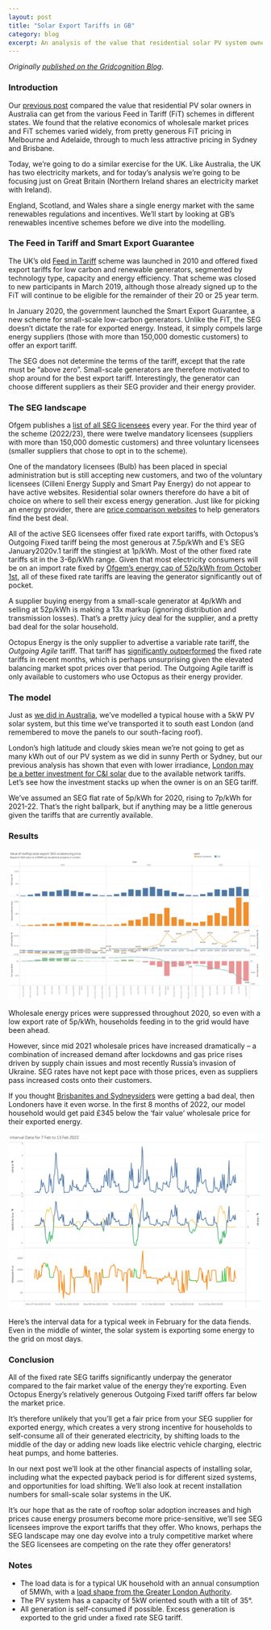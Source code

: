 ```yaml
---
layout: post
title: "Solar Export Tariffs in GB"
category: blog
excerpt: An analysis of the value that residential solar PV system owners can get from export tariffs.
---
```


_Originally [published on the Gridcognition Blog][original blog post]_.

### Introduction

Our [previous post][] compared the value that residential PV solar owners in
Australia can get from the various Feed in Tariff (FiT) schemes in different
states. We found that the relative economics of wholesale market prices and FiT
schemes varied widely, from pretty generous FiT pricing in Melbourne and
Adelaide, through to much less attractive pricing in Sydney and Brisbane.

Today, we’re going to do a similar exercise for the UK. Like Australia, the UK
has two electricity markets, and for today’s analysis we’re going to be
focusing just on Great Britain (Northern Ireland shares an electricity market
with Ireland).

England, Scotland, and Wales share a single energy market with the same
renewables regulations and incentives. We’ll start by looking at GB’s
renewables incentive schemes before we dive into the modelling.

### The Feed in Tariff and Smart Export Guarantee

The UK’s old [Feed in Tariff][fit] scheme was launched in 2010 and offered fixed
export tariffs for low carbon and renewable generators, segmented by technology
type, capacity and energy efficiency. That scheme was closed to new
participants in March 2019, although those already signed up to the FiT will
continue to be eligible for the remainder of their 20 or 25 year term.

In January 2020, the government launched the Smart Export Guarantee, a new
scheme for small-scale low-carbon generators. Unlike the FiT, the SEG doesn’t
dictate the rate for exported energy. Instead, it simply compels large energy
suppliers (those with more than 150,000 domestic customers) to offer an export
tariff.

The SEG does not determine the terms of the tariff, except that the rate must
be “above zero”. Small-scale generators are therefore motivated to shop around
for the best export tariff. Interestingly, the generator can choose different
suppliers as their SEG provider and their energy provider.

### The SEG landscape

Ofgem publishes a [list of all SEG licensees][seg licensees] every year. For
the third year of the scheme (2022/23), there were twelve mandatory licensees
(suppliers with more than 150,000 domestic customers) and three voluntary
licensees (smaller suppliers that chose to opt in to the scheme).

One of the mandatory licensees (Bulb) has been placed in special administration
but is still accepting new customers, and two of the voluntary licensees
(Cilleni Energy Supply and Smart Pay Energy) do not appear to have active
websites. Residential solar owners therefore do have a bit of choice on where
to sell their excess energy generation. Just like for picking an energy
provider, there are [price comparison websites][seg comparison] to help
generators find the best deal.

All of the active SEG licensees offer fixed rate export tariffs, with Octopus’s
Outgoing Fixed tariff being the most generous at 7.5p/kWh and E’s SEG
January2020v.1 tariff the stingiest at 1p/kWh. Most of the other fixed rate
tariffs sit in the 3-6p/kWh range. Given that most electricity consumers will
be on an import rate fixed by
[Ofgem’s energy cap of 52p/kWh from October 1st][ofgem energy cap], all of
these fixed rate tariffs are leaving the generator significantly out of pocket.

A supplier buying energy from a small-scale generator at 4p/kWh and selling at
52p/kWh is making a 13x markup (ignoring distribution and transmission losses).
That’s a pretty juicy deal for the supplier, and a pretty bad deal for the
solar household.

Octopus Energy is the only supplier to advertise a variable rate tariff, the
_Outgoing Agile_ tariff. That tariff has
[significantly outperformed][octopus agile] the fixed rate tariffs in recent
months, which is perhaps unsurprising given the elevated balancing market spot
prices over that period. The Outgoing Agile tariff is only available to
customers who use Octopus as their energy provider.

### The model

Just as [we did in Australia][previous post], we’ve modelled a typical house
with a 5kW PV solar system, but this time we’ve transported it to south east
London (and remembered to move the panels to our south-facing roof).

London’s high latitude and cloudy skies mean we’re not going to get as many kWh
out of our PV system as we did in sunny Perth or Sydney, but our previous
analysis has shown that even with lower irradiance,
[London may be a better investment for C&I solar][london solar post] due to the
available network tariffs. Let’s see how the investment stacks up when the
owner is on an SEG tariff.

We’ve assumed an SEG flat rate of 5p/kWh for 2020, rising to 7p/kWh for
2021-22. That’s the right ballpark, but if anything may be a little generous
given the tariffs that are currently available.

### Results

<img src="./value-of-rooftop-solar.webp" alt="Value of rooftop solar">

Wholesale energy prices were suppressed throughout 2020, so even with a low
export rate of 5p/kWh, households feeding in to the grid would have been ahead.

However, since mid 2021 wholesale prices have increased dramatically – a
combination of increased demand after lockdowns and gas price rises driven by
supply chain issues and most recently Russia’s invasion of Ukraine. SEG rates
have not kept pace with those prices, even as suppliers pass increased costs
onto their customers.

If you thought [Brisbanites and Sydneysiders][previous post] were getting a bad
deal, then Londoners have it even worse. In the first 8 months of 2022, our
model household would get paid £345 below the ‘fair value’ wholesale price for
their exported energy.

<img src="./interval-data.webp" alt="Interval Data">

Here’s the interval data for a typical week in February for the data fiends.
Even in the middle of winter, the solar system is exporting some energy to the
grid on most days.

### Conclusion

All of the fixed rate SEG tariffs significantly underpay the generator compared
to the fair market value of the energy they’re exporting. Even Octopus Energy’s
relatively generous Outgoing Fixed tariff offers far below the market price.

It’s therefore unlikely that you’ll get a fair price from your SEG supplier for
exported energy, which creates a very strong incentive for households to
self-consume all of their generated electricity, by shifting loads to the
middle of the day or adding new loads like electric vehicle charging, electric
heat pumps, and home batteries.

In our next post we’ll look at the other financial aspects of installing solar,
including what the expected payback period is for different sized systems, and
opportunities for load shifting. We’ll also look at recent installation numbers
for small-scale solar systems in the UK.

It’s our hope that as the rate of rooftop solar adoption increases and high
prices cause energy prosumers become more price-sensitive, we’ll see SEG
licensees improve the export tariffs that they offer. Who knows, perhaps the
SEG landscape may one day evolve into a truly competitive market where the SEG
licensees are competing on the rate they offer generators!

### Notes

- The load data is for a typical UK household with an annual consumption of
  5MWh, with a [load shape from the Greater London Authority][london load shape].
- The PV system has a capacity of 5kW oriented south with a tilt of 35°.
- All generation is self-consumed if possible. Excess generation is exported to
  the grid under a fixed rate SEG tariff.

[original blog post]: https://gridcog.com/blog/solar-export-tariffs-in-gb
[previous post]: https://gridcog.com/blog/solar-feed-in-tariffs-in-australia-whos-getting-a-raw-deal
[fit]: https://www.ofgem.gov.uk/environmental-and-social-schemes/feed-tariffs-fit
[seg]: https://www.ofgem.gov.uk/environmental-and-social-schemes/smart-export-guarantee-seg
[seg licensees]: https://www.ofgem.gov.uk/publications/seg-supplier-list
[seg comparison]: https://www.theecoexperts.co.uk/solar-panels/smart-export-guarantee#link-smart-export-guarantee-rates
[ofgem energy cap]: https://www.ofgem.gov.uk/check-if-energy-price-cap-affects-you
[octopus agile]: https://www.energy-stats.uk/octopus-agile-outgoing-export-london/
[london solar post]: https://gridcog.com/blog/is-london-a-better-investment-for-solar-than-sydney
[london load shape]: https://data.london.gov.uk/dataset/smartmeter-energy-use-data-in-london-households
